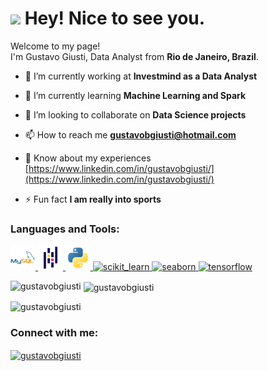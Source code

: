 <h1><img src="https://emojis.slackmojis.com/emojis/images/1531849430/4246/blob-sunglasses.gif?1531849430" width="30"/> Hey! Nice to see you.</h1>

<p>Welcome to my page! </br> I'm Gustavo Giusti, Data Analyst from <b>Rio de Janeiro, Brazil</b>. </p>



- 🔭 I’m currently working at **Investmind as a Data Analyst**

- 🌱 I’m currently learning **Machine Learning and Spark**

- 👯 I’m looking to collaborate on **Data Science projects**

- 📫 How to reach me **gustavobgiusti@hotmail.com**

- 📄 Know about my experiences [https://www.linkedin.com/in/gustavobgiusti/](https://www.linkedin.com/in/gustavobgiusti/)

- ⚡ Fun fact **I am really into sports**


</p>

<h3 align="left">Languages and Tools:</h3>
<p align="left"> <a href="https://www.mysql.com/" target="_blank" rel="noreferrer"> <img src="https://raw.githubusercontent.com/devicons/devicon/master/icons/mysql/mysql-original-wordmark.svg" alt="mysql" width="40" height="40"/> </a> <a href="https://pandas.pydata.org/" target="_blank" rel="noreferrer"> <img src="https://raw.githubusercontent.com/devicons/devicon/2ae2a900d2f041da66e950e4d48052658d850630/icons/pandas/pandas-original.svg" alt="pandas" width="40" height="40"/> </a> <a href="https://www.python.org" target="_blank" rel="noreferrer"> <img src="https://raw.githubusercontent.com/devicons/devicon/master/icons/python/python-original.svg" alt="python" width="40" height="40"/> </a> <a href="https://scikit-learn.org/" target="_blank" rel="noreferrer"> <img src="https://upload.wikimedia.org/wikipedia/commons/0/05/Scikit_learn_logo_small.svg" alt="scikit_learn" width="40" height="40"/> </a> <a href="https://seaborn.pydata.org/" target="_blank" rel="noreferrer"> <img src="https://seaborn.pydata.org/_images/logo-mark-lightbg.svg" alt="seaborn" width="40" height="40"/> </a> <a href="https://www.tensorflow.org" target="_blank" rel="noreferrer"> <img src="https://www.vectorlogo.zone/logos/tensorflow/tensorflow-icon.svg" alt="tensorflow" width="40" height="40"/> </a> </p>

<p><img align="left" src="https://github-readme-stats.vercel.app/api/top-langs?username=gustavobgiusti&show_icons=true&locale=en&layout=compact" alt="gustavobgiusti" /></p>

<p>&nbsp;<img align="center" src="https://github-readme-stats.vercel.app/api?username=gustavobgiusti&show_icons=true&locale=en" alt="gustavobgiusti" /></p>

<p align="left"> <img src="https://komarev.com/ghpvc/?username=gustavobgiusti&label=Profile%20views&color=0e75b6&style=flat" alt="gustavobgiusti" /> </p>


<h3 align="left">Connect with me:</h3>
<p align="left">
<a href="https://linkedin.com/in/gustavobgiusti" target="blank"><img align="center" src="https://raw.githubusercontent.com/rahuldkjain/github-profile-readme-generator/master/src/images/icons/Social/linked-in-alt.svg" alt="gustavobgiusti" height="30" width="40" /></a>
